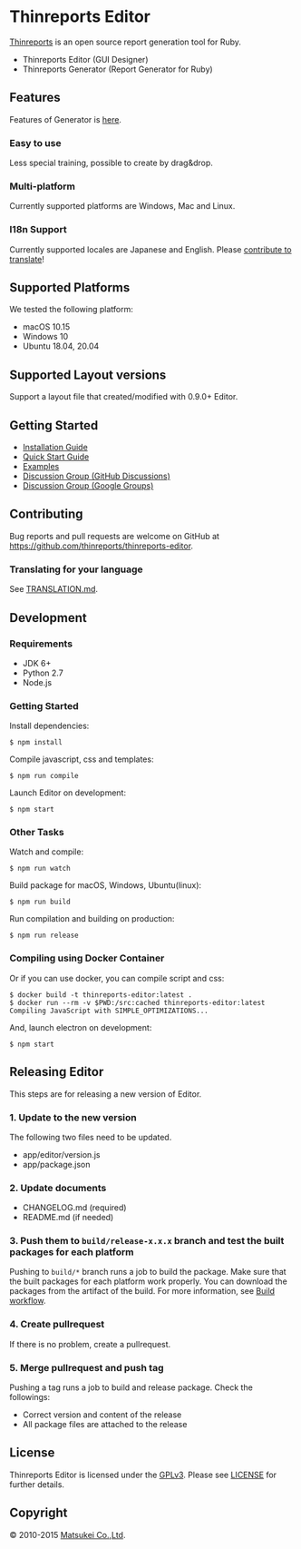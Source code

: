 # Thinreports Editor

[Thinreports](http://www.thinreports.org/) is an open source report generation tool for Ruby.

  * Thinreports Editor (GUI Designer)
  * Thinreports Generator (Report Generator for Ruby)

## Features

Features of Generator is [here](http://www.thinreports.org/features/generator/).

### Easy to use

Less special training, possible to create by drag&drop.

### Multi-platform

Currently supported platforms are Windows, Mac and Linux.

### I18n Support

Currently supported locales are Japanese and English.
Please [contribute to translate](https://github.com/thinreports/thinreports-editor/blob/master/TRANSLATION.md)!

## Supported Platforms

We tested the following platform:

 * macOS 10.15
 * Windows 10
 * Ubuntu 18.04, 20.04

## Supported Layout versions

Support a layout file that created/modified with 0.9.0+ Editor.

## Getting Started

  * [Installation Guide](http://www.thinreports.org/documentation/getting-started/installation.html)
  * [Quick Start Guide](http://www.thinreports.org/documentation/getting-started/quickstart.html)
  * [Examples](https://github.com/thinreports/thinreports-examples)
  * [Discussion Group (GitHub Discussions)](https://github.com/thinreports/thinreports/discussions)
  * [Discussion Group (Google Groups)](https://groups.google.com/forum/#!forum/thinreports)

## Contributing

Bug reports and pull requests are welcome on GitHub at https://github.com/thinreports/thinreports-editor.

### Translating for your language

See [TRANSLATION.md](https://github.com/thinreports/thinreports-editor/blob/master/TRANSLATION.md).

## Development

### Requirements

  * JDK 6+
  * Python 2.7
  * Node.js

### Getting Started

Install dependencies:
```
$ npm install
```

Compile javascript, css and templates:
```
$ npm run compile
```

Launch Editor on development:
```
$ npm start
```

### Other Tasks

Watch and compile:
```
$ npm run watch
```

Build package for macOS, Windows, Ubuntu(linux):
```
$ npm run build
```

Run compilation and building on production:
```
$ npm run release
```

### Compiling using Docker Container

Or if you can use docker, you can compile script and css:

```
$ docker build -t thinreports-editor:latest .
$ docker run --rm -v $PWD:/src:cached thinreports-editor:latest
Compiling JavaScript with SIMPLE_OPTIMIZATIONS...
```

And, launch electron on development:

```
$ npm start
```

## Releasing Editor

This steps are for releasing a new version of Editor.

### 1. Update to the new version

The following two files need to be updated.

- app/editor/version.js
- app/package.json

### 2. Update documents

- CHANGELOG.md (required)
- README.md (if needed)

### 3. Push them to `build/release-x.x.x` branch and test the built packages for each platform

Pushing to `build/*` branch runs a job to build the package. Make sure that the built packages for each platform work properly. You can download the packages from the artifact of the build. For more information, see [Build workflow](.github/workflows/build.yml).

### 4. Create pullrequest

If there is no problem, create a pullrequest.

### 5. Merge pullrequest and push tag

Pushing a tag runs a job to build and release package. Check the followings:

- Correct version and content of the release
- All package files are attached to the release

## License

Thinreports Editor is licensed under the [GPLv3](https://github.com/thinreports/thinreports-editor/blob/master/GPLv3).
Please see [LICENSE](https://github.com/thinreports/thinreports-editor/blob/master/LICENSE) for further details.

## Copyright

&copy; 2010-2015 [Matsukei Co.,Ltd](http://www.matsukei.co.jp).
